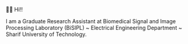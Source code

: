 👋🏻 Hi!!

I am a Graduate Research Assistant at Biomedical Signal and Image Processing Laboratory (BiSIPL) ~ Electrical Engineering Department ~ Sharif University of Technology.

<!---
a-fsh-r/a-fsh-r is a ✨ special ✨ repository because its `README.md` (this file) appears on your GitHub profile.
You can click the Preview link to take a look at your changes.
--->
